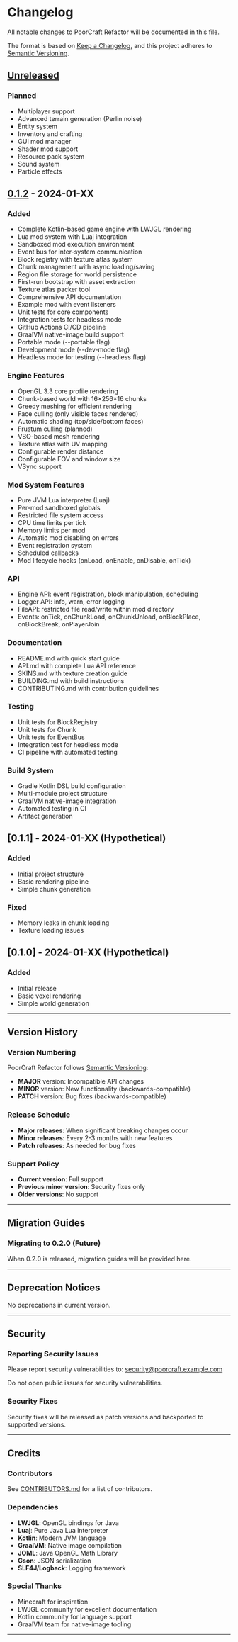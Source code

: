# Changelog

All notable changes to PoorCraft Refactor will be documented in this file.

The format is based on [Keep a Changelog](https://keepachangelog.com/en/1.0.0/),
and this project adheres to [Semantic Versioning](https://semver.org/spec/v2.0.0.html).

## [Unreleased]

### Planned
- Multiplayer support
- Advanced terrain generation (Perlin noise)
- Entity system
- Inventory and crafting
- GUI mod manager
- Shader mod support
- Resource pack system
- Sound system
- Particle effects

## [0.1.2] - 2024-01-XX

### Added
- Complete Kotlin-based game engine with LWJGL rendering
- Lua mod system with Luaj integration
- Sandboxed mod execution environment
- Event bus for inter-system communication
- Block registry with texture atlas system
- Chunk management with async loading/saving
- Region file storage for world persistence
- First-run bootstrap with asset extraction
- Texture atlas packer tool
- Comprehensive API documentation
- Example mod with event listeners
- Unit tests for core components
- Integration tests for headless mode
- GitHub Actions CI/CD pipeline
- GraalVM native-image build support
- Portable mode (--portable flag)
- Development mode (--dev-mode flag)
- Headless mode for testing (--headless flag)

### Engine Features
- OpenGL 3.3 core profile rendering
- Chunk-based world with 16×256×16 chunks
- Greedy meshing for efficient rendering
- Face culling (only visible faces rendered)
- Automatic shading (top/side/bottom faces)
- Frustum culling (planned)
- VBO-based mesh rendering
- Texture atlas with UV mapping
- Configurable render distance
- Configurable FOV and window size
- VSync support

### Mod System Features
- Pure JVM Lua interpreter (Luaj)
- Per-mod sandboxed globals
- Restricted file system access
- CPU time limits per tick
- Memory limits per mod
- Automatic mod disabling on errors
- Event registration system
- Scheduled callbacks
- Mod lifecycle hooks (onLoad, onEnable, onDisable, onTick)

### API
- Engine API: event registration, block manipulation, scheduling
- Logger API: info, warn, error logging
- FileAPI: restricted file read/write within mod directory
- Events: onTick, onChunkLoad, onChunkUnload, onBlockPlace, onBlockBreak, onPlayerJoin

### Documentation
- README.md with quick start guide
- API.md with complete Lua API reference
- SKINS.md with texture creation guide
- BUILDING.md with build instructions
- CONTRIBUTING.md with contribution guidelines

### Testing
- Unit tests for BlockRegistry
- Unit tests for Chunk
- Unit tests for EventBus
- Integration test for headless mode
- CI pipeline with automated testing

### Build System
- Gradle Kotlin DSL build configuration
- Multi-module project structure
- GraalVM native-image integration
- Automated testing in CI
- Artifact generation

## [0.1.1] - 2024-01-XX (Hypothetical)

### Added
- Initial project structure
- Basic rendering pipeline
- Simple chunk generation

### Fixed
- Memory leaks in chunk loading
- Texture loading issues

## [0.1.0] - 2024-01-XX (Hypothetical)

### Added
- Initial release
- Basic voxel rendering
- Simple world generation

---

## Version History

### Version Numbering

PoorCraft Refactor follows [Semantic Versioning](https://semver.org/):

- **MAJOR** version: Incompatible API changes
- **MINOR** version: New functionality (backwards-compatible)
- **PATCH** version: Bug fixes (backwards-compatible)

### Release Schedule

- **Major releases**: When significant breaking changes occur
- **Minor releases**: Every 2-3 months with new features
- **Patch releases**: As needed for bug fixes

### Support Policy

- **Current version**: Full support
- **Previous minor version**: Security fixes only
- **Older versions**: No support

---

## Migration Guides

### Migrating to 0.2.0 (Future)

When 0.2.0 is released, migration guides will be provided here.

---

## Deprecation Notices

No deprecations in current version.

---

## Security

### Reporting Security Issues

Please report security vulnerabilities to: security@poorcraft.example.com

Do not open public issues for security vulnerabilities.

### Security Fixes

Security fixes will be released as patch versions and backported to supported versions.

---

## Credits

### Contributors

See [CONTRIBUTORS.md](CONTRIBUTORS.md) for a list of contributors.

### Dependencies

- **LWJGL**: OpenGL bindings for Java
- **Luaj**: Pure Java Lua interpreter
- **Kotlin**: Modern JVM language
- **GraalVM**: Native image compilation
- **JOML**: Java OpenGL Math Library
- **Gson**: JSON serialization
- **SLF4J/Logback**: Logging framework

### Special Thanks

- Minecraft for inspiration
- LWJGL community for excellent documentation
- Kotlin community for language support
- GraalVM team for native-image tooling

---

[Unreleased]: https://github.com/yourrepo/poorcraft-refactor/compare/v0.1.2...HEAD
[0.1.2]: https://github.com/yourrepo/poorcraft-refactor/releases/tag/v0.1.2
